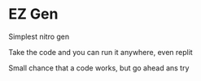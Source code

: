 # EZ Gen
Simplest nitro gen

Take the code and you can run it anywhere, even replit

Small chance that a code works, but go ahead ans try
